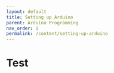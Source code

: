 ```yaml
---
layout: default
title: Setting up Arduino
parent: Arduino Programming
nav_order: 1
permalink: /content/setting-up-arduino
---
```


# Test